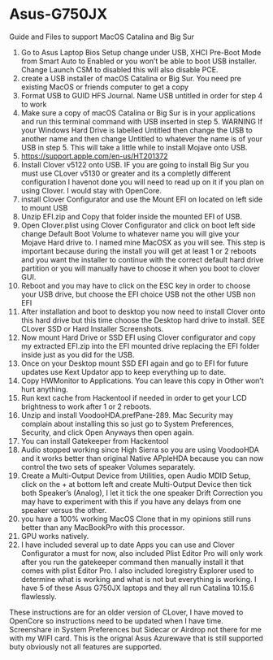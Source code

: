 # Asus-G750JX
Guide and Files to support MacOS Catalina and Big Sur
1) Go to Asus Laptop Bios Setup change under USB, XHCI Pre-Boot Mode from Smart Auto to Enabled or you won’t be able to boot USB installer. Change Launch CSM to disabled this will also disable PCE.
2) create a USB installer of macOS Catalina or Big Sur.   You need pre existing MacOS or friends computer to get a copy
3) Format USB to GUID HFS Journal.   Name USB untitled in order for step 4 to work
4) Make sure a copy of macOS Catalina or Big Sur is in your applications and run this terminal command with USB inserted in step 5.  WARNING If your Windows Hard Drive is labelled Untitled then change the USB to another name and then change Untitled to whatever the name is of your USB in step 5.  This will take a little while to install Mojave onto USB.
5) https://support.apple.com/en-us/HT201372
6) Install Clover v5122 onto USB. IF you are going to install Big Sur you must use CLover v5130 or greater and its a completly different configuration I havenot done you will need to read up on it if you plan on using Clover.  I would stay with OpenCore.
7) install Clover Configurator and use the Mount EFI on located on left side to mount USB
8) Unzip EFI.zip and Copy that folder inside the mounted EFI of USB.
9) Open Clover.plist using Clover Configurator and click on boot left side change Default Boot Volume to whatever name you will give your Mojave Hard drive to.  I named mine MacOSX as you will see.  This step is important because during the install you will get at least 1 or 2 reboots and you want the installer to continue with the correct default hard drive partition or you will manually have to choose it when you boot to clover GUI.
10) Reboot and you may have to click on the ESC key in order to choose your USB drive, but choose the EFI choice USB not the other USB non EFI
11) After installation and boot to desktop you now need to install Clover onto this hard drive but this time choose the Desktop hard drive to install.  SEE CLover SSD or Hard Installer Screenshots.
12) Now mount Hard Drive or SSD EFI using Clover configurator and copy my extracted EFI.zip into the EFI mounted drive replacing the EFI folder inside just as you did for the USB.
13) Once on your Desktop mount SSD EFI again and go to EFI for future updates use Kext Updator app to keep everything up to date.
14) Copy HWMonitor to Applications.  You can leave this copy in Other won’t hurt anything.
15) Run kext cache from Hackentool if needed in order to get your LCD brightness to work after 1 or 2 reboots.
16) Unzip and install VoodooHDA.prefPane-289.  Mac Security may complain about installing this so just go to System Preferences, Security, and click Open Anyways then open again.
17) You can install Gatekeeper from Hackentool
18) Audio stopped working since High Sierra so you are using VoodooHDA and it works better than original Native APpleHDA because you can now control the two sets of speaker Volumes separately.
19) Create a Multi-Output Device from Utilities, open Audio MDID Setup, click on the + at bottom left and create Multi-Output Device then tick both Speaker’s (Analog), I let it tick the one speaker Drift Correction you may have to experiment with this if you have any delays from one speaker versus the other.
20) you have a 100% working MacOS Clone that in my opinions still runs better than any MacBookPro with this processor.
21) GPU works natively.
22) I have included several up to date Apps you can use and Clover Configurator a must for now, also included Plist Editor Pro will only work after you run the gatekeeper command then manually install it that comes with plist Editor Pro.  I also included Ioregistry Explorer used to determine what is working and what is not but everything is working.  I have 5 of these Asus G750JX laptops and they all run Catalina 10.15.6 flawlessly.

These instructions are for an older version of CLover, I have moved to OpenCore so instructions need to be updated when I have time.
Screenshare in System Preferences but Sidecar or Airdrop not there for me with my WIFI card.  This is the orignal Asus Azurewave that is still supported buty obviously not all features are supported.
